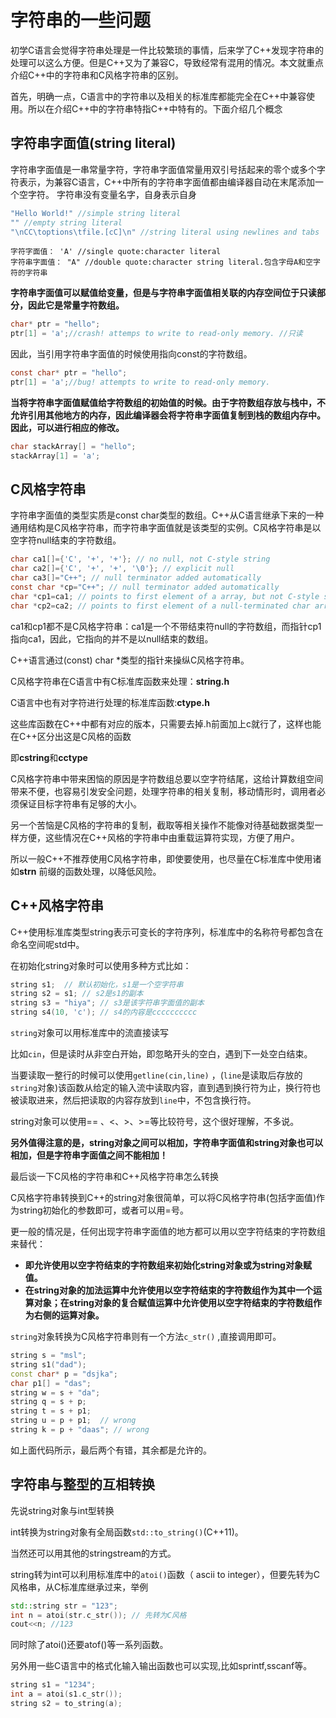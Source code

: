 # 字符串的一些问题


初学C语言会觉得字符串处理是一件比较繁琐的事情，后来学了C++发现字符串的处理可以这么方便。但是C++又为了兼容C，导致经常有混用的情况。本文就重点介绍C++中的字符串和C风格字符串的区别。

首先，明确一点，C语言中的字符串以及相关的标准库都能完全在C++中兼容使用。所以在介绍C++中的字符串特指C++中特有的。下面介绍几个概念

## 字符串字面值(string literal)

字符串字面值是一串常量字符，字符串字面值常量用双引号括起来的零个或多个字符表示，为兼容C语言，C++中所有的字符串字面值都由编译器自动在末尾添加一个空字符。
字符串没有变量名字，自身表示自身

```cpp
"Hello World!" //simple string literal
"" //empty string literal
"\nCC\toptions\tfile.[cC]\n" //string literal using newlines and tabs
```

```
字符字面值： 'A' //single quote:character literal
字符串字面值： "A" //double quote:character string literal.包含字母A和空字符的字符串
```

**字符串字面值可以赋值给变量，但是与字符串字面值相关联的内存空间位于只读部分，因此它是常量字符数组。** 

```c
char* ptr = "hello";
ptr[1] = 'a';//crash! attemps to write to read-only memory. //只读
```

因此，当引用字符串字面值的时候使用指向const的字符数组。

```c
const char* ptr = "hello";
ptr[1] = 'a';//bug! attempts to write to read-only memory.
```

**当将字符串字面值赋值给字符数组的初始值的时候。由于字符数组存放与栈中，不允许引用其他地方的内存，因此编译器会将字符串字面值复制到栈的数组内存中。因此，可以进行相应的修改。**

```c
char stackArray[] = "hello";
stackArray[1] = 'a';
```

## C风格字符串

字符串字面值的类型实质是const char类型的数组。C++从C语言继承下来的一种通用结构是C风格字符串，而字符串字面值就是该类型的实例。C风格字符串是以空字符null结束的字符数组。

```c
char ca1[]={'C', '+', '+'}; // no null, not C-style string
char ca2[]={'C', '+', '+', '\0'}; // explicit null
char ca3[]="C++"; // null terminator added automatically
const char *cp="C++"; // null terminator added automatically
char *cp1=ca1; // points to first element of a array, but not C-style string
char *cp2=ca2; // points to first element of a null-terminated char array
```

ca1和cp1都不是C风格字符串：ca1是一个不带结束符null的字符数组，而指针cp1指向ca1，因此，它指向的并不是以null结束的数组。

C++语言通过(const) char *类型的指针来操纵C风格字符串。

C风格字符串在C语言中有C标准库函数来处理：**string.h**

C语言中也有对字符进行处理的标准库函数:**ctype.h**

这些库函数在C++中都有对应的版本，只需要去掉.h前面加上c就行了，这样也能在C++区分出这是C风格的函数

即**cstring**和**cctype**

C风格字符串中带来困恼的原因是字符数组总要以空字符结尾，这给计算数组空间带来不便，也容易引发安全问题，处理字符串的相关复制，移动情形时，调用者必须保证目标字符串有足够的大小。

另一个苦恼是C风格的字符串的复制，截取等相关操作不能像对待基础数据类型一样方便，这些情况在C++风格的字符串中由重载运算符实现，方便了用户。

所以一般C++不推荐使用C风格字符串，即使要使用，也尽量在C标准库中使用诸如**strn** 前缀的函数处理，以降低风险。

## C++风格字符串

C++使用标准库类型string表示可变长的字符序列，标准库中的名称符号都包含在命名空间呢std中。

在初始化string对象时可以使用多种方式比如：

```cpp
string s1;  // 默认初始化，s1是一个空字符串
string s2 = s1; // s2是s1的副本
string s3 = "hiya"; // s3是该字符串字面值的副本
string s4(10, 'c'); // s4的内容是cccccccccc
```

`string`对象可以用标准库中的流直接读写

比如`cin`，但是读时从非空白开始，即忽略开头的空白，遇到下一处空白结束。

当要读取一整行的时候可以使用`getline(cin,line)` ，(`line`是读取后存放的`string`对象)该函数从给定的输入流中读取内容，直到遇到换行符为止，换行符也被读取进来，然后把读取的内容存放到`line`中，不包含换行符。

string对象可以使用== 、<、>、>=等比较符号，这个很好理解，不多说。

**另外值得注意的是，string对象之间可以相加，字符串字面值和string对象也可以相加，但是字符串字面值之间不能相加！**

最后谈一下C风格的字符串和C++风格字符串怎么转换

C风格字符串转换到C++的string对象很简单，可以将C风格字符串(包括字面值)作为string初始化的参数即可，或者可以用=号。

更一般的情况是，任何出现字符串字面值的地方都可以用以空字符结束的字符数组来替代：

- **即允许使用以空字符结束的字符数组来初始化string对象或为string对象赋值。**
- **在string对象的加法运算中允许使用以空字符结束的字符数组作为其中一个运算对象；在string对象的复合赋值运算中允许使用以空字符结束的字符数组作为右侧的运算对象。**

`string`对象转换为C风格字符串则有一个方法`c_str()` ,直接调用即可。

```cpp
string s = "msl";
string s1("dad");
const char* p = "dsjka";
char p1[] = "das";
string w = s + "da";
string q = s + p;
string t = s + p1;
string u = p + p1;  // wrong
string k = p + "daas"; // wrong
```

如上面代码所示，最后两个有错，其余都是允许的。

## 字符串与整型的互相转换

先说string对象与int型转换

int转换为string对象有全局函数`std::to_string()`(C++11)。

当然还可以用其他的stringstream的方式。

string转为int可以利用标准库中的`atoi()`函数（ ascii to integer），但要先转为C风格串，从C标准库继承过来，举例

```cpp
std::string str = "123";
int n = atoi(str.c_str()); // 先转为C风格
cout<<n; //123
```

同时除了atoi()还要atof()等一系列函数。

另外用一些C语言中的格式化输入输出函数也可以实现,比如sprintf,sscanf等。

```cpp
string s1 = "1234";
int a = atoi(s1.c_str());
string s2 = to_string(a);
```

